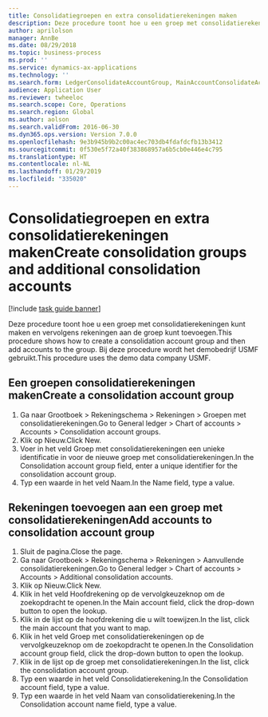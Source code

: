 ```yaml
---
title: Consolidatiegroepen en extra consolidatierekeningen maken
description: Deze procedure toont hoe u een groep met consolidatierekeningen kunt maken en vervolgens rekeningen aan de groep kunt toevoegen.
author: aprilolson
manager: AnnBe
ms.date: 08/29/2018
ms.topic: business-process
ms.prod: ''
ms.service: dynamics-ax-applications
ms.technology: ''
ms.search.form: LedgerConsolidateAccountGroup, MainAccountConsolidateAccount
audience: Application User
ms.reviewer: twheeloc
ms.search.scope: Core, Operations
ms.search.region: Global
ms.author: aolson
ms.search.validFrom: 2016-06-30
ms.dyn365.ops.version: Version 7.0.0
ms.openlocfilehash: 9e3b945b9b2c00ac4ec703db4fdafdcfb13b3412
ms.sourcegitcommit: 0f530e5f72a40f383868957a6b5cb0e446e4c795
ms.translationtype: HT
ms.contentlocale: nl-NL
ms.lasthandoff: 01/29/2019
ms.locfileid: "335020"
---
```

# <a name="create-consolidation-groups-and-additional-consolidation-accounts"></a><span data-ttu-id="dfc7a-103">Consolidatiegroepen en extra consolidatierekeningen maken</span><span class="sxs-lookup"><span data-stu-id="dfc7a-103">Create consolidation groups and additional consolidation accounts</span></span>

[!include [task guide banner](../../includes/task-guide-banner.md)]

<span data-ttu-id="dfc7a-104">Deze procedure toont hoe u een groep met consolidatierekeningen kunt maken en vervolgens rekeningen aan de groep kunt toevoegen.</span><span class="sxs-lookup"><span data-stu-id="dfc7a-104">This procedure shows how to create a consolidation account group and then add accounts to the group.</span></span> <span data-ttu-id="dfc7a-105">Bij deze procedure wordt het demobedrijf USMF gebruikt.</span><span class="sxs-lookup"><span data-stu-id="dfc7a-105">This procedure uses the demo data company USMF.</span></span>


## <a name="create-a-consolidation-account-group"></a><span data-ttu-id="dfc7a-106">Een groepen consolidatierekeningen maken</span><span class="sxs-lookup"><span data-stu-id="dfc7a-106">Create a consolidation account group</span></span>
1. <span data-ttu-id="dfc7a-107">Ga naar Grootboek > Rekeningschema > Rekeningen > Groepen met consolidatierekeningen.</span><span class="sxs-lookup"><span data-stu-id="dfc7a-107">Go to General ledger > Chart of accounts > Accounts > Consolidation account groups.</span></span>
2. <span data-ttu-id="dfc7a-108">Klik op Nieuw.</span><span class="sxs-lookup"><span data-stu-id="dfc7a-108">Click New.</span></span>
3. <span data-ttu-id="dfc7a-109">Voer in het veld Groep met consolidatierekeningen een unieke identificatie in voor de nieuwe groep met consolidatierekeningen.</span><span class="sxs-lookup"><span data-stu-id="dfc7a-109">In the Consolidation account group field, enter a unique identifier for the consolidation account group.</span></span>
4. <span data-ttu-id="dfc7a-110">Typ een waarde in het veld Naam.</span><span class="sxs-lookup"><span data-stu-id="dfc7a-110">In the Name field, type a value.</span></span>

## <a name="add-accounts-to-consolidation-account-group"></a><span data-ttu-id="dfc7a-111">Rekeningen toevoegen aan een groep met consolidatierekeningen</span><span class="sxs-lookup"><span data-stu-id="dfc7a-111">Add accounts to consolidation account group</span></span>
1. <span data-ttu-id="dfc7a-112">Sluit de pagina.</span><span class="sxs-lookup"><span data-stu-id="dfc7a-112">Close the page.</span></span>
2. <span data-ttu-id="dfc7a-113">Ga naar Grootboek > Rekeningschema > Rekeningen > Aanvullende consolidatierekeningen.</span><span class="sxs-lookup"><span data-stu-id="dfc7a-113">Go to General ledger > Chart of accounts > Accounts > Additional consolidation accounts.</span></span>
3. <span data-ttu-id="dfc7a-114">Klik op Nieuw.</span><span class="sxs-lookup"><span data-stu-id="dfc7a-114">Click New.</span></span>
4. <span data-ttu-id="dfc7a-115">Klik in het veld Hoofdrekening op de vervolgkeuzeknop om de zoekopdracht te openen.</span><span class="sxs-lookup"><span data-stu-id="dfc7a-115">In the Main account field, click the drop-down button to open the lookup.</span></span>
5. <span data-ttu-id="dfc7a-116">Klik in de lijst op de hoofdrekening die u wilt toewijzen.</span><span class="sxs-lookup"><span data-stu-id="dfc7a-116">In the list, click the main account that you want to map.</span></span>
6. <span data-ttu-id="dfc7a-117">Klik in het veld Groep met consolidatierekeningen op de vervolgkeuzeknop om de zoekopdracht te openen.</span><span class="sxs-lookup"><span data-stu-id="dfc7a-117">In the Consolidation account group field, click the drop-down button to open the lookup.</span></span>
7. <span data-ttu-id="dfc7a-118">Klik in de lijst op de groep met consolidatierekeningen.</span><span class="sxs-lookup"><span data-stu-id="dfc7a-118">In the list, click the consolidation account group.</span></span>
8. <span data-ttu-id="dfc7a-119">Typ een waarde in het veld Consolidatierekening.</span><span class="sxs-lookup"><span data-stu-id="dfc7a-119">In the Consolidation account field, type a value.</span></span>
9. <span data-ttu-id="dfc7a-120">Typ een waarde in het veld Naam van consolidatierekening.</span><span class="sxs-lookup"><span data-stu-id="dfc7a-120">In the Consolidation account name field, type a value.</span></span>

